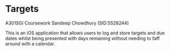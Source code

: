 # Targets
A301SGI Coursework
Sandeep Chowdhury (SID:5528244)

This is an iOS application that allows users to log and store targets and due dates whilst being presented with days remaining without needing to faff around with a calendar.
